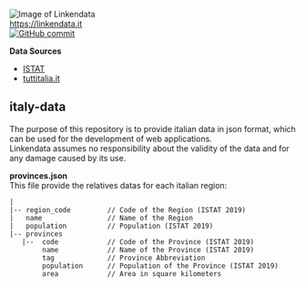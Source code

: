 ![Image of Linkendata](https://linkendata.it/wp-content/uploads/2019/12/logo-linkendata-55.png)<br>
https://linkendata.it
<br>
[![GitHub commit](https://img.shields.io/github/last-commit/Linkendata/italy-data)](https://github.com/Linkendata/italy-data/commits/master) 

**Data Sources** 

* [ISTAT](http://dati.istat.it/Index.aspx?QueryId=18460#)
* [tuttitalia.it](https://www.tuttitalia.it/province/)

## italy-data

The purpose of this repository is to provide italian data in json format, which can be used for the development 
of web applications.<br>
Linkendata assumes no responsibility about the validity of the data and for any damage caused by its use.<br>

**provinces.json** <br>
This file provide the relatives datas for each italian region:
```
|
|-- region_code         // Code of the Region (ISTAT 2019)
|   name                // Name of the Region
|   population          // Population (ISTAT 2019)
|-- provinces
   |--  code            // Code of the Province (ISTAT 2019)
        name            // Name of the Province (ISTAT 2019)
        tag             // Province Abbreviation
        population      // Population of the Province (ISTAT 2019)
        area            // Area in square kilometers
 ```
